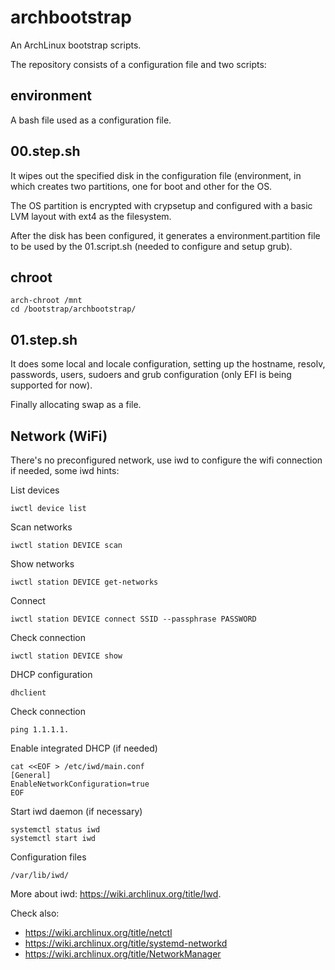 # archbootstrap

An ArchLinux bootstrap scripts.

The repository consists of a configuration file and two scripts:

## environment

A bash file used as a configuration file.

## 00.step.sh

It wipes out the specified disk in the configuration file (environment, in which
creates two partitions, one for boot and other for the OS.

The OS partition is encrypted with crypsetup and configured with a
basic LVM layout with ext4 as the filesystem.

After the disk has been configured, it generates a environment.partition file
to be used by the 01.script.sh (needed to configure and setup grub).

## chroot

```
arch-chroot /mnt
cd /bootstrap/archbootstrap/
```

## 01.step.sh

It does some local and locale configuration, setting up the hostname, resolv, 
passwords, users, sudoers and grub configuration (only EFI is being supported for now).

Finally allocating swap as a file.

## Network (WiFi)

There's no preconfigured network, use iwd to configure the wifi connection if needed, some iwd hints:

List devices
```
iwctl device list
```

Scan networks
```
iwctl station DEVICE scan
```

Show networks
```
iwctl station DEVICE get-networks
```

Connect
```
iwctl station DEVICE connect SSID --passphrase PASSWORD
```

Check connection
```
iwctl station DEVICE show
```

DHCP configuration
```
dhclient
```

Check connection
```
ping 1.1.1.1.
```

Enable integrated DHCP (if needed)
```
cat <<EOF > /etc/iwd/main.conf
[General]
EnableNetworkConfiguration=true
EOF
```

Start iwd daemon (if necessary)
```
systemctl status iwd
systemctl start iwd
```

Configuration files
```
/var/lib/iwd/
```

More about iwd: https://wiki.archlinux.org/title/Iwd.

Check also: 
- https://wiki.archlinux.org/title/netctl
- https://wiki.archlinux.org/title/systemd-networkd
- https://wiki.archlinux.org/title/NetworkManager












